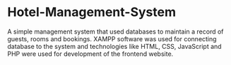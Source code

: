 # Hotel-Management-System
A simple management system that used databases to maintain a record of guests, rooms and bookings. XAMPP software was used for connecting database to the system and technologies like HTML, CSS, JavaScript and PHP were used for development of the frontend website.
